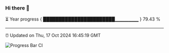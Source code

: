 ### Hi there 👋

⏳ Year progress { ███████████████████████▁▁▁▁▁▁▁ } 79.43 %

---

⏰ Updated on Thu, 17 Oct 2024 16:45:19 GMT

![Progress Bar CI](https://github.com/IshwaranRudhara/GIT-ACTION/workflows/Progress%20Bar%20CI/badge.svg)

